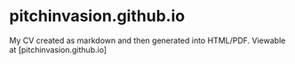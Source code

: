 pitchinvasion.github.io
=======================

My CV created as markdown and then generated into HTML/PDF. Viewable at [pitchinvasion.github.io]
